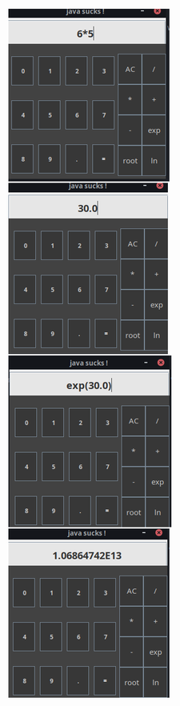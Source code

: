 ![alt text](screenshots/image1.png  "screenshots")
![alt text](screenshots/image2.png  "screenshots")
![alt text](screenshots/image3.png  "screenshots")
![alt text](screenshots/image4.png  "screenshots")
